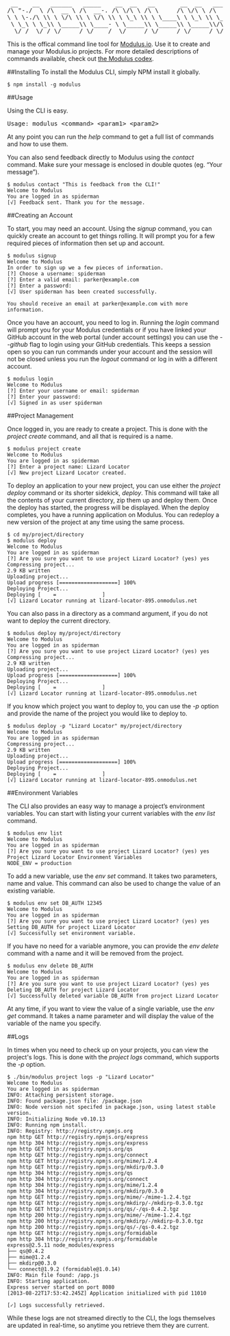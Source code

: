 <pre>
 __    __   ______   _____    __  __   __       __  __   ______
/\ "-./  \ /\  __ \ /\  __-. /\ \/\ \ /\ \     /\ \/\ \ /\  ___\
\ \ \-./\ \\ \ \/\ \\ \ \/\ \\ \ \_\ \\ \ \____\ \ \_\ \\ \___  \
 \ \_\ \ \_\\ \_____\\ \____- \ \_____\\ \_____\\ \_____\\/\_____\
  \/_/  \/_/ \/_____/ \/____/  \/_____/ \/_____/ \/_____/ \/_____/
</pre>
      
This is the offical command line tool for <a href="https://modulus.io/" target="_blank">Modulus.io</a>. Use it to create and manage your Modulus.io projects. For more detailed descriptions of commands available, check out <a href="https://modulus.io/codex/cli/reference" target="_blank">the Modulus codex</a>.

##Installing
To install the Modulus CLI, simply NPM install it globally.

    $ npm install -g modulus

##Usage

Using the CLI is easy.

<pre>
Usage: modulus &lt;command&gt; &lt;param1&gt; &lt;param2&gt;
</pre>

At any point you can run the *help* command to get a full list of commands and how to use them.

You can also send feedback directly to Modulus using the *contact* command. Make sure your message is enclosed in double quotes (eg. “Your message”).

    $ modulus contact "This is feedback from the CLI!"
    Welcome to Modulus
    You are logged in as spiderman
    [√] Feedback sent. Thank you for the message.

##Creating an Account

To start, you may need an account. Using the *signup* command, you can quickly create an account to get things rolling. It will prompt you for a few required pieces of information then set up and account.

    $ modulus signup
    Welcome to Modulus
    In order to sign up we a few pieces of information.
    [?] Choose a username: spiderman
    [?] Enter a valid email: parker@example.com
    [?] Enter a password:
    [√] User spiderman has been created successfully.

    You should receive an email at parker@example.com with more information.

Once you have an account, you need to log in. Running the *login* command will prompt you for your Modulus credentials or if you have linked your GitHub account in the web portal (under account settings) you can use the *--github* flag to login using your GitHub credentials. This keeps a session open so you can run commands under your account and the session will not be closed unless you run the *logout* command or log in with a different account.

    $ modulus login
    Welcome to Modulus
    [?] Enter your username or email: spiderman
    [?] Enter your password:
    [√] Signed in as user spiderman

##Project Management

Once logged in, you are ready to create a project. This is done with the *project create* command, and all that is required is a name.

    $ modulus project create
    Welcome to Modulus
    You are logged in as spiderman
    [?] Enter a project name: Lizard Locator
    [√] New project Lizard Locator created.

To deploy an application to your new project, you can use either the *project deploy* command or its shorter sidekick, *deploy*. This command will take all the contents of your current directory, zip them up and deploy them. Once the deploy has started, the progress will be displayed. When the deploy completes, you have a running application on Modulus. You can redeploy a new version of the project at any time using the same process.

    $ cd my/project/directory
    $ modulus deploy
    Welcome to Modulus
    You are logged in as spiderman
    [?] Are you sure you want to use project Lizard Locator? (yes) yes
    Compressing project...
    2.9 KB written
    Uploading project...
    Upload progress [===================] 100%
    Deploying Project...
    Deploying [    =               ]
    [√] Lizard Locator running at lizard-locator-895.onmodulus.net

You can also pass in a directory as a command argument, if you do not want to deploy the current directory.

    $ modulus deploy my/project/directory
    Welcome to Modulus
    You are logged in as spiderman
    [?] Are you sure you want to use project Lizard Locator? (yes) yes
    Compressing project...
    2.9 KB written
    Uploading project...
    Upload progress [===================] 100%
    Deploying Project...
    Deploying [    =               ]
    [√] Lizard Locator running at lizard-locator-895.onmodulus.net

If you know which project you want to deploy to, you can use the *-p* option and provide the name of the project you would like to deploy to.

    $ modulus deploy -p "Lizard Locator" my/project/directory
    Welcome to Modulus
    You are logged in as spiderman
    Compressing project...
    2.9 KB written
    Uploading project...
    Upload progress [===================] 100%
    Deploying Project...
    Deploying [    =               ]
    [√] Lizard Locator running at lizard-locator-895.onmodulus.net

##Environment Variables

The CLI also provides an easy way to manage a project’s environment variables. You can start with listing your current variables with the *env list* command.

    $ modulus env list
    Welcome to Modulus
    You are logged in as spiderman
    [?] Are you sure you want to use project Lizard Locator? (yes) yes
    Project Lizard Locator Environment Variables
    NODE_ENV = production

To add a new variable, use the *env set* command. It takes two parameters, name and value. This command can also be used to change the value of an existing variable.

    $ modulus env set DB_AUTH 12345
    Welcome to Modulus
    You are logged in as spiderman
    [?] Are you sure you want to use project Lizard Locator? (yes) yes
    Setting DB_AUTH for project Lizard Locator
    [√] Successfully set environment variable.

If you have no need for a variable anymore, you can provide the *env delete* command with a name and it will be removed from the project.

    $ modulus env delete DB_AUTH
    Welcome to Modulus
    You are logged in as spiderman
    [?] Are you sure you want to use project Lizard Locator? (yes) yes
    Deleting DB_AUTH for project Lizard Locator
    [√] Successfully deleted variable DB_AUTH from project Lizard Locator

At any time, if you want to view the value of a single variable, use the *env get* command. It takes a name parameter and will display the value of the variable of the name you specify.

##Logs

In times when you need to check up on your projects, you can view the project's logs. This is done with the *project logs* command, which supports the *-p* option.

    $ ./bin/modulus project logs -p "Lizard Locator"
    Welcome to Modulus
    You are logged in as spiderman
    INFO: Attaching persistent storage.
    INFO: Found package.json file: /package.json
    INFO: Node version not specifed in package.json, using latest stable version.
    INFO: Initializing Node v0.10.13
    INFO: Running npm install.
    INFO: Registry: http://registry.npmjs.org
    npm http GET http://registry.npmjs.org/express
    npm http 304 http://registry.npmjs.org/express
    npm http GET http://registry.npmjs.org/qs
    npm http GET http://registry.npmjs.org/connect
    npm http GET http://registry.npmjs.org/mime/1.2.4
    npm http GET http://registry.npmjs.org/mkdirp/0.3.0
    npm http 304 http://registry.npmjs.org/qs
    npm http 304 http://registry.npmjs.org/connect
    npm http 304 http://registry.npmjs.org/mime/1.2.4
    npm http 304 http://registry.npmjs.org/mkdirp/0.3.0
    npm http GET http://registry.npmjs.org/mime/-/mime-1.2.4.tgz
    npm http GET http://registry.npmjs.org/mkdirp/-/mkdirp-0.3.0.tgz
    npm http GET http://registry.npmjs.org/qs/-/qs-0.4.2.tgz
    npm http 200 http://registry.npmjs.org/mime/-/mime-1.2.4.tgz
    npm http 200 http://registry.npmjs.org/mkdirp/-/mkdirp-0.3.0.tgz
    npm http 200 http://registry.npmjs.org/qs/-/qs-0.4.2.tgz
    npm http GET http://registry.npmjs.org/formidable
    npm http 304 http://registry.npmjs.org/formidable
    express@2.5.11 node_modules/express
    ├── qs@0.4.2
    ├── mime@1.2.4
    ├── mkdirp@0.3.0
    └── connect@1.9.2 (formidable@1.0.14)
    INFO: Main file found: /app.js
    INFO: Starting application.
    Express server started on port 8080
    [2013-08-22T17:53:42.245Z] Application initialized with pid 11010

    [✓] Logs successfully retrieved.

While these logs are not streamed directly to the CLI, the logs themselves are updated in real-time, so anytime you retrieve them they are current.